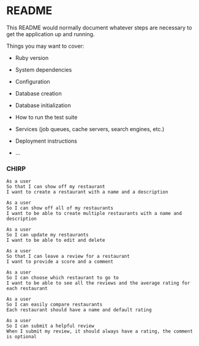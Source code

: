 # README

This README would normally document whatever steps are necessary to get the
application up and running.

Things you may want to cover:

* Ruby version

* System dependencies

* Configuration

* Database creation

* Database initialization

* How to run the test suite

* Services (job queues, cache servers, search engines, etc.)

* Deployment instructions

* ...

### CHIRP

```
As a user
So that I can show off my restaurant
I want to create a restaurant with a name and a description
```

```
As a user
So I can show off all of my restaurants
I want to be able to create multiple restaurants with a name and description

```

```
As a user
So I can update my restaurants
I want to be able to edit and delete
```

```
As a user
So that I can leave a review for a restaurant
I want to provide a score and a comment
```

```
As a user
So I can choose which restaurant to go to
I want to be able to see all the reviews and the average rating for each restaurant
```

```
As a user
So I can easily compare restaurants
Each restaurant should have a name and default rating
```

```
As a user
So I can submit a helpful review
When I submit my review, it should always have a rating, the comment is optional
```
